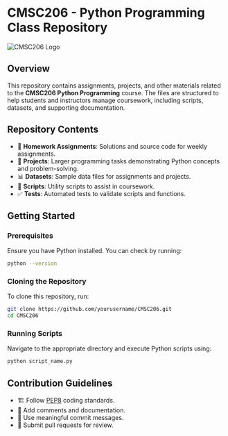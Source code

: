 # CMSC206 - Python Programming Class Repository

![CMSC206 Logo](images/Python_Logo.png)

## Overview
This repository contains assignments, projects, and other materials related to the **CMSC206 Python Programming** course. The files are structured to help students and instructors manage coursework, including scripts, datasets, and supporting documentation.

## Repository Contents
- 📂 **Homework Assignments**: Solutions and source code for weekly assignments.
- 📝 **Projects**: Larger programming tasks demonstrating Python concepts and problem-solving.
- 📊 **Datasets**: Sample data files for assignments and projects.
- 🔧 **Scripts**: Utility scripts to assist in coursework.
- ✅ **Tests**: Automated tests to validate scripts and functions.

## Getting Started
### Prerequisites
Ensure you have Python installed. You can check by running:
```sh
python --version
```

### Cloning the Repository
To clone this repository, run:
```sh
git clone https://github.com/yourusername/CMSC206.git
cd CMSC206
```

### Running Scripts
Navigate to the appropriate directory and execute Python scripts using:
```sh
python script_name.py
```


## Contribution Guidelines
- 🏗️ Follow [PEP8](https://peps.python.org/pep-0008/) coding standards.
- 📝 Add comments and documentation.
- 📌 Use meaningful commit messages.
- 🔄 Submit pull requests for review.
